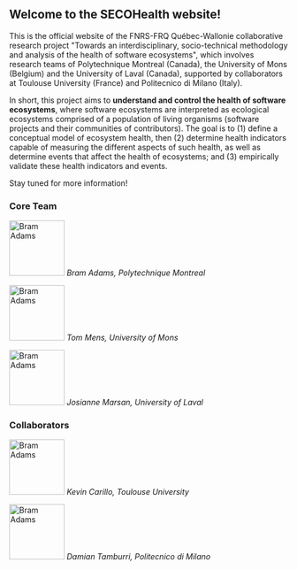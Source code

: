 ## Welcome to the SECOHealth website!

This is the official website of the FNRS-FRQ Québec-Wallonie collaborative research project "Towards an interdisciplinary, socio-technical methodology and analysis of the health of software ecosystems", which involves research teams of Polytechnique Montreal (Canada), the University of Mons (Belgium) and the University of Laval (Canada), supported by collaborators at Toulouse University (France) and Politecnico di Milano (Italy).

In short, this project aims to **understand and control the health of software ecosystems**, where software ecosystems are interpreted as ecological ecosystems comprised of a population of living organisms (software projects and their communities of contributors). The goal is to (1) define a conceptual model of ecosystem health, then (2) determine health indicators capable of measuring the different aspects of such health, as well as determine events that affect the health of ecosystems; and (3) empirically validate these health indicators and events.

Stay tuned for more information!

### Core Team

[<img src="http://mcis.polymtl.ca/images/me2.jpg" alt="Bram Adams" width="100">](http://mcis.polymtl.ca) 
*Bram Adams, Polytechnique Montreal*

[<img src="http://informatique.umons.ac.be/perso/Mens.Tom/images/tommens.jpg" alt="Bram Adams" width="100">](http://informatique.umons.ac.be/perso/Mens.Tom/)
*Tom Mens, University of Mons*

[<img src="http://www4.fsa.ulaval.ca/wp-content/uploads/2015/06/josianne-marsan.jpg" alt="Bram Adams" width="100">](http://www4.fsa.ulaval.ca/enseignants/josianne-marsan/) 
*Josianne Marsan, University of Laval*

### Collaborators

[<img src="http://www.tbs-education.fr/sites/default/files/styles/w220h220/public/professeur/k.carilloen.jpg?itok=EnQNKfqR" alt="Bram Adams" width="100">](http://www.tbs-education.fr/en/faculty-research/faculty/resident-and-affiliated-faculty-members/carillo-kevin)
*Kevin Carillo, Toulouse University*

[<img src="https://scholar.google.ca/citations?view_op=medium_photo&user=l7BGAq8AAAAJ&citpid=3" alt="Bram Adams" width="100">](https://scholar.google.ca/citations?user=l7BGAq8AAAAJ&hl=en) 
*Damian Tamburri, Politecnico di Milano*







